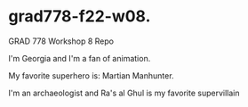 # grad778-f22-w08.
GRAD 778 Workshop 8 Repo

I'm Georgia and I'm a fan of animation.

My favorite superhero is: Martian Manhunter.

I'm an archaeologist and Ra's al Ghul is my favorite supervillain